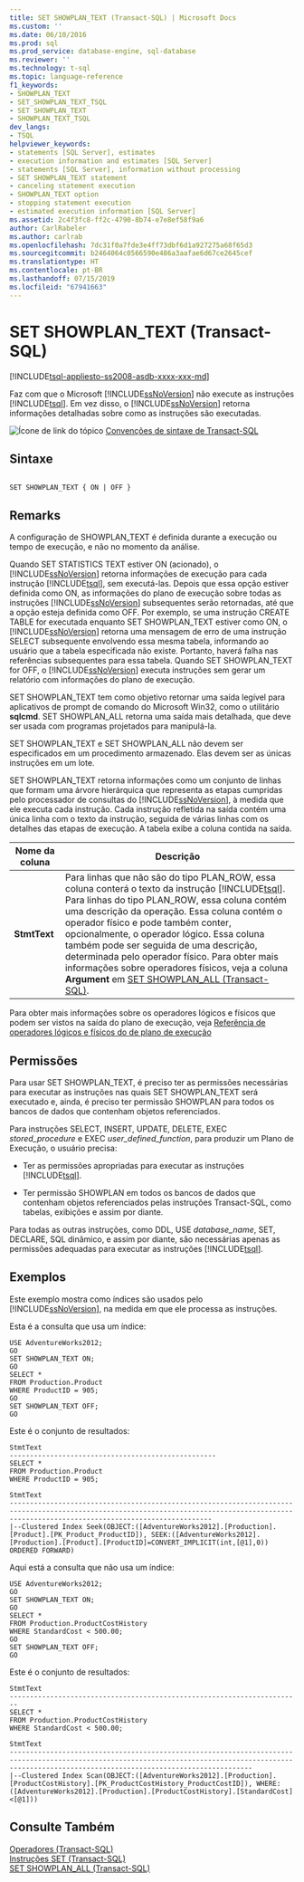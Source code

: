 ```yaml
---
title: SET SHOWPLAN_TEXT (Transact-SQL) | Microsoft Docs
ms.custom: ''
ms.date: 06/10/2016
ms.prod: sql
ms.prod_service: database-engine, sql-database
ms.reviewer: ''
ms.technology: t-sql
ms.topic: language-reference
f1_keywords:
- SHOWPLAN_TEXT
- SET_SHOWPLAN_TEXT_TSQL
- SET SHOWPLAN_TEXT
- SHOWPLAN_TEXT_TSQL
dev_langs:
- TSQL
helpviewer_keywords:
- statements [SQL Server], estimates
- execution information and estimates [SQL Server]
- statements [SQL Server], information without processing
- SET SHOWPLAN_TEXT statement
- canceling statement execution
- SHOWPLAN_TEXT option
- stopping statement execution
- estimated execution information [SQL Server]
ms.assetid: 2c4f3fc8-ff2c-4790-8b74-e7e8ef58f9a6
author: CarlRabeler
ms.author: carlrab
ms.openlocfilehash: 7dc31f0a7fde3e4ff73dbf6d1a927275a68f65d3
ms.sourcegitcommit: b2464064c0566590e486a3aafae6d67ce2645cef
ms.translationtype: HT
ms.contentlocale: pt-BR
ms.lasthandoff: 07/15/2019
ms.locfileid: "67941663"
---
```

# <a name="set-showplantext-transact-sql"></a>SET SHOWPLAN_TEXT (Transact-SQL)
[!INCLUDE[tsql-appliesto-ss2008-asdb-xxxx-xxx-md](../../includes/tsql-appliesto-ss2008-asdb-xxxx-xxx-md.md)]

  Faz com que o Microsoft [!INCLUDE[ssNoVersion](../../includes/ssnoversion-md.md)] não execute as instruções [!INCLUDE[tsql](../../includes/tsql-md.md)]. Em vez disso, o [!INCLUDE[ssNoVersion](../../includes/ssnoversion-md.md)] retorna informações detalhadas sobre como as instruções são executadas.  
  
 ![Ícone de link do tópico](../../database-engine/configure-windows/media/topic-link.gif "Ícone de link do tópico") [Convenções de sintaxe de Transact-SQL](../../t-sql/language-elements/transact-sql-syntax-conventions-transact-sql.md)  
  
## <a name="syntax"></a>Sintaxe  
  
```  
  
SET SHOWPLAN_TEXT { ON | OFF }  
```  
  
## <a name="remarks"></a>Remarks  
 A configuração de SHOWPLAN_TEXT é definida durante a execução ou tempo de execução, e não no momento da análise.  
  
 Quando SET STATISTICS TEXT estiver ON (acionado), o [!INCLUDE[ssNoVersion](../../includes/ssnoversion-md.md)] retorna informações de execução para cada instrução [!INCLUDE[tsql](../../includes/tsql-md.md)], sem executá-las. Depois que essa opção estiver definida como ON, as informações do plano de execução sobre todas as instruções [!INCLUDE[ssNoVersion](../../includes/ssnoversion-md.md)] subsequentes serão retornadas, até que a opção esteja definida como OFF. Por exemplo, se uma instrução CREATE TABLE for executada enquanto SET SHOWPLAN_TEXT estiver como ON, o [!INCLUDE[ssNoVersion](../../includes/ssnoversion-md.md)] retorna uma mensagem de erro de uma instrução SELECT subsequente envolvendo essa mesma tabela, informando ao usuário que a tabela especificada não existe. Portanto, haverá falha nas referências subsequentes para essa tabela. Quando SET SHOWPLAN_TEXT for OFF, o [!INCLUDE[ssNoVersion](../../includes/ssnoversion-md.md)] executa instruções sem gerar um relatório com informações do plano de execução.  
  
 SET SHOWPLAN_TEXT tem como objetivo retornar uma saída legível para aplicativos de prompt de comando do Microsoft Win32, como o utilitário **sqlcmd**. SET SHOWPLAN_ALL retorna uma saída mais detalhada, que deve ser usada com programas projetados para manipulá-la.  
  
 SET SHOWPLAN_TEXT e SET SHOWPLAN_ALL não devem ser especificados em um procedimento armazenado. Elas devem ser as únicas instruções em um lote.  
  
 SET SHOWPLAN_TEXT retorna informações como um conjunto de linhas que formam uma árvore hierárquica que representa as etapas cumpridas pelo processador de consultas do [!INCLUDE[ssNoVersion](../../includes/ssnoversion-md.md)], à medida que ele executa cada instrução. Cada instrução refletida na saída contém uma única linha com o texto da instrução, seguida de várias linhas com os detalhes das etapas de execução. A tabela exibe a coluna contida na saída.  
  
|Nome da coluna|Descrição|  
|-----------------|-----------------|  
|**StmtText**|Para linhas que não são do tipo PLAN_ROW, essa coluna conterá o texto da instrução [!INCLUDE[tsql](../../includes/tsql-md.md)]. Para linhas do tipo PLAN_ROW, essa coluna contém uma descrição da operação. Essa coluna contém o operador físico e pode também conter, opcionalmente, o operador lógico. Essa coluna também pode ser seguida de uma descrição, determinada pelo operador físico. Para obter mais informações sobre operadores físicos, veja a coluna **Argument** em [SET SHOWPLAN_ALL &#40;Transact-SQL&#41;](../../t-sql/statements/set-showplan-all-transact-sql.md).|  
  
 Para obter mais informações sobre os operadores lógicos e físicos que podem ser vistos na saída do plano de execução, veja [Referência de operadores lógicos e físicos do de plano de execução](../../relational-databases/showplan-logical-and-physical-operators-reference.md)  
  
## <a name="permissions"></a>Permissões  
 Para usar SET SHOWPLAN_TEXT, é preciso ter as permissões necessárias para executar as instruções nas quais SET SHOWPLAN_TEXT será executado e, ainda, é preciso ter permissão SHOWPLAN para todos os bancos de dados que contenham objetos referenciados.  
  
 Para instruções SELECT, INSERT, UPDATE, DELETE, EXEC *stored_procedure* e EXEC *user_defined_function*, para produzir um Plano de Execução, o usuário precisa:  
  
-   Ter as permissões apropriadas para executar as instruções [!INCLUDE[tsql](../../includes/tsql-md.md)].  
  
-   Ter permissão SHOWPLAN em todos os bancos de dados que contenham objetos referenciados pelas instruções Transact-SQL, como tabelas, exibições e assim por diante.  
  
 Para todas as outras instruções, como DDL, USE *database_name*, SET, DECLARE, SQL dinâmico, e assim por diante, são necessárias apenas as permissões adequadas para executar as instruções [!INCLUDE[tsql](../../includes/tsql-md.md)].  
  
## <a name="examples"></a>Exemplos  
 Este exemplo mostra como índices são usados pelo [!INCLUDE[ssNoVersion](../../includes/ssnoversion-md.md)], na medida em que ele processa as instruções.  
  
 Esta é a consulta que usa um índice:  
  
```  
USE AdventureWorks2012;  
GO  
SET SHOWPLAN_TEXT ON;  
GO  
SELECT *  
FROM Production.Product   
WHERE ProductID = 905;  
GO  
SET SHOWPLAN_TEXT OFF;  
GO  
```  
  
 Este é o conjunto de resultados:  
  
```  
StmtText                                             
---------------------------------------------------  
SELECT *  
FROM Production.Product   
WHERE ProductID = 905;   
  
StmtText                                                                                                                                                                                        
----------------------------------------------------------------------------------------------------------------------------------------------------------------------------------------------  
|--Clustered Index Seek(OBJECT:([AdventureWorks2012].[Production].[Product].[PK_Product_ProductID]), SEEK:([AdventureWorks2012].[Production].[Product].[ProductID]=CONVERT_IMPLICIT(int,[@1],0)) ORDERED FORWARD)   
```  
  
 Aqui está a consulta que não usa um índice:  
  
```  
USE AdventureWorks2012;  
GO  
SET SHOWPLAN_TEXT ON;  
GO  
SELECT *  
FROM Production.ProductCostHistory  
WHERE StandardCost < 500.00;  
GO  
SET SHOWPLAN_TEXT OFF;  
GO  
```  
  
 Este é o conjunto de resultados:  
  
```  
StmtText                                                                  
------------------------------------------------------------------------  
SELECT *  
FROM Production.ProductCostHistory  
WHERE StandardCost < 500.00;   
  
StmtText                                                                                                                                                                                                  
--------------------------------------------------------------------------------------------------------------------------------------------------------------------------------------------------------  
|--Clustered Index Scan(OBJECT:([AdventureWorks2012].[Production].[ProductCostHistory].[PK_ProductCostHistory_ProductCostID]), WHERE:([AdventureWorks2012].[Production].[ProductCostHistory].[StandardCost]<[@1]))  
```  
  
## <a name="see-also"></a>Consulte Também  
 [Operadores &#40;Transact-SQL&#41;](../../t-sql/language-elements/operators-transact-sql.md)   
 [Instruções SET &#40;Transact-SQL&#41;](../../t-sql/statements/set-statements-transact-sql.md)   
 [SET SHOWPLAN_ALL &#40;Transact-SQL&#41;](../../t-sql/statements/set-showplan-all-transact-sql.md)  
  
  
